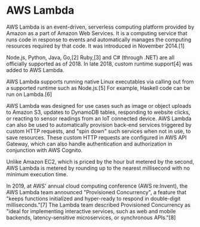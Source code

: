 # AWS Lambda

AWS Lambda is an event-driven, serverless computing platform provided by Amazon as a part of Amazon Web Services. It is a computing service that runs code in response to events and automatically manages the computing resources required by that code. It was introduced in November 2014.[1]

Node.js, Python, Java, Go,[2] Ruby,[3] and C# (through .NET) are all officially supported as of 2018. In late 2018, custom runtime support[4] was added to AWS Lambda.

AWS Lambda supports running native Linux executables via calling out from a supported runtime such as Node.js.[5] For example, Haskell code can be run on Lambda.[6]

AWS Lambda was designed for use cases such as image or object uploads to Amazon S3, updates to DynamoDB tables, responding to website clicks, or reacting to sensor readings from an IoT connected device. AWS Lambda can also be used to automatically provision back-end services triggered by custom HTTP requests, and "spin down" such services when not in use, to save resources. These custom HTTP requests are configured in AWS API Gateway, which can also handle authentication and authorization in conjunction with AWS Cognito.

Unlike Amazon EC2, which is priced by the hour but metered by the second, AWS Lambda is metered by rounding up to the nearest millisecond with no minimum execution time.

In 2019, at AWS' annual cloud computing conference (AWS re:Invent), the AWS Lambda team announced "Provisioned Concurrency", a feature that "keeps functions initialized and hyper-ready to respond in double-digit milliseconds."[7] The Lambda team described Provisioned Concurrency as "ideal for implementing interactive services, such as web and mobile backends, latency-sensitive microservices, or synchronous APIs."[8]
